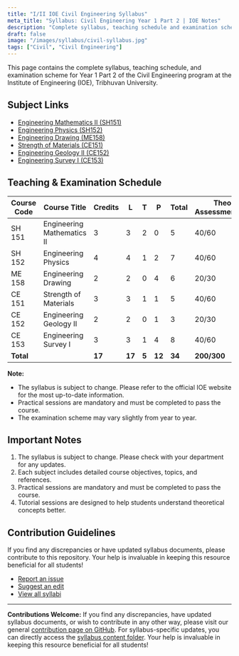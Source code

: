 ```yaml
---
title: "I/II IOE Civil Engineering Syllabus"
meta_title: "Syllabus: Civil Engineering Year 1 Part 2 | IOE Notes"
description: "Complete syllabus, teaching schedule and examination scheme for Year 1 Part 2 Civil Engineering at Institute of Engineering (IOE)."
draft: false
image: "/images/syllabus/civil-syllabus.jpg"
tags: ["Civil", "Civil Engineering"]
---
```


This page contains the complete syllabus, teaching schedule, and examination scheme for Year 1 Part 2 of the Civil Engineering program at the Institute of Engineering (IOE), Tribhuvan University.

## Subject Links

- [Engineering Mathematics II (SH151)](/syllabus/civil/year1-part2/engineering-mathematics-ii-sh-151)
- [Engineering Physics (SH152)](/syllabus/civil/year1-part2/engineering-physics-sh-152)
- [Engineering Drawing (ME158)](/syllabus/civil/year1-part2/engineering-drawing-me-158)
- [Strength of Materials (CE151)](/syllabus/civil/year1-part2/strength-of-materials-ce-151)
- [Engineering Geology II (CE152)](/syllabus/civil/year1-part2/engineering-geology-ii-ce-152)
- [Engineering Survey I (CE153)](/syllabus/civil/year1-part2/engineering-survey-i-ce-153)

## Teaching & Examination Schedule

| Course Code | Course Title | Credits | L | T | P | Total | Theory Assessment/Final | Practical Assessment/Final | Grand Total |
|-------------|--------------|---------|---|---|---|-------|------------------------|---------------------------|-------------|
| SH 151 | Engineering Mathematics II | 3 | 3 | 2 | 0 | 5 | 40/60 | - | 100 |
| SH 152 | Engineering Physics | 4 | 4 | 1 | 2 | 7 | 40/60 | 25/- | 125 |
| ME 158 | Engineering Drawing | 2 | 2 | 0 | 4 | 6 | 20/30 | 50/- | 100 |
| CE 151 | Strength of Materials | 3 | 3 | 1 | 1 | 5 | 40/60 | 25/- | 125 |
| CE 152 | Engineering Geology II | 2 | 2 | 0 | 1 | 3 | 20/30 | 25/- | 75 |
| CE 153 | Engineering Survey I | 3 | 3 | 1 | 4 | 8 | 40/60 | 50/- | 150 |
| **Total** | | **17** | **17** | **5** | **12** | **34** | **200/300** | **175/-** | **675** |

**Note:**  
- The syllabus is subject to change. Please refer to the official IOE website for the most up-to-date information.
- Practical sessions are mandatory and must be completed to pass the course.
- The examination scheme may vary slightly from year to year.

## Important Notes

1. The syllabus is subject to change. Please check with your department for any updates.
2. Each subject includes detailed course objectives, topics, and references.
3. Practical sessions are mandatory and must be completed to pass the course.
4. Tutorial sessions are designed to help students understand theoretical concepts better.

## Contribution Guidelines

If you find any discrepancies or have updated syllabus documents, please contribute to this repository. Your help is invaluable in keeping this resource beneficial for all students!

- [Report an issue](https://github.com/ioenotes/ioenotes/issues)
- [Suggest an edit](https://github.com/ioenotes/ioenotes/edit/main/content/english/syllabus/civil/year1-part2/_index.md)
- [View all syllabi](https://github.com/ioenotes/ioenotes/tree/main/content/english/syllabus)

---

**Contributions Welcome:**
If you find any discrepancies, have updated syllabus documents, or wish to contribute in any other way, please visit our general [contribution page on GitHub](https://github.com/ioenotes/ioenotes). For syllabus-specific updates, you can directly access the [syllabus content folder](https://github.com/ioenotes/ioenotes/tree/main/content/english/syllabus). Your help is invaluable in keeping this resource beneficial for all students!